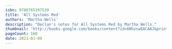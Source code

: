 ```yaml
---
isbn: 9780765397539
title: 'All Systems Red'
authors: 'Martha Wells'
description: "Declan's notes for All Systems Red by Martha Wells."
thumbnail: 'http://books.google.com/books/content?id=6NhzswEACAAJ&printsec=frontcover&img=1&zoom=5&source=gbs_api'
pageCount: 160
date: 2021-01-09
---
```

